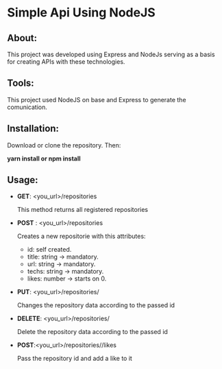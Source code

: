 
# Simple Api Using NodeJS

## **About:**

This project was developed using Express and NodeJs serving as a basis for creating APIs with these technologies.

## **Tools:**

This project used NodeJS on base and Express to generate the comunication.

## **Installation:**
Download or clone the repository. Then:

**yarn install or npm install**
## **Usage:**

- **GET**: <you_url>/repositories

    This method returns all registered repositories

- **POST** : <you_url>/repositories

    Creates a new repositorie with this attributes:

    - id:  self created.
    - title: string → mandatory.
    - url: string → mandatory.
    - techs: string → mandatory.
    - likes: number → starts on 0.

- **PUT**: <you_url>/repositories/<id>

    Changes the repository data according to the passed id

- **DELETE**: <you_url>/repositories/<id>

     Delete the repository data according to the passed id

- **POST**:<you_url>/repositories/<id>/likes

    Pass the repository id and add a like to it
